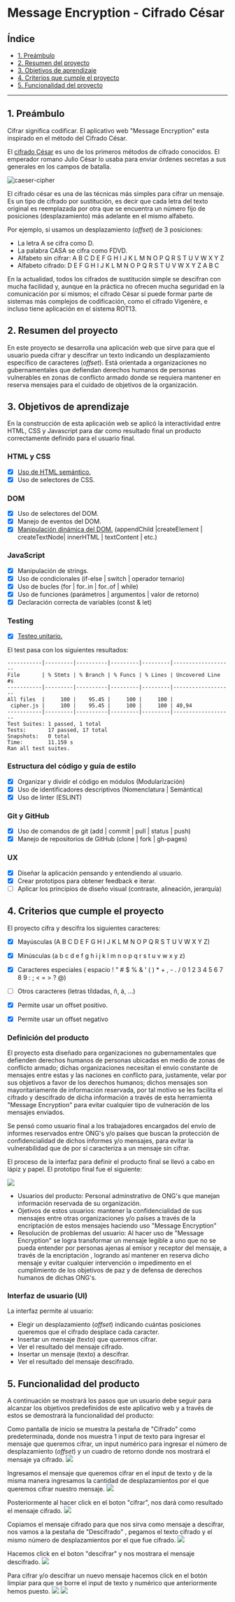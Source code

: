 # Message Encryption - Cifrado César

## Índice

* [1. Preámbulo](#1-preámbulo)
* [2. Resumen del proyecto](#2-resumen-del-proyecto)
* [3. Objetivos de aprendizaje](#3-objetivos-de-aprendizaje)
* [4. Criterios que cumple el proyecto](#4-criterios-que-cumple-el-proyecto)
* [5. Funcionalidad del proyecto](#5-funcionalidad-del-proyecto)

***

## 1. Preámbulo

Cifrar significa codificar. El aplicativo web "Message Encryption" esta inspirado en el método del Cifrado César.

El [cifrado César](https://en.wikipedia.org/wiki/Caesar_cipher)
es uno de los primeros métodos de cifrado conocidos. El emperador romano Julio
César lo usaba para enviar órdenes secretas a sus generales en los campos de
batalla.

![caeser-cipher](https://upload.wikimedia.org/wikipedia/commons/thumb/2/2b/Caesar3.svg/2000px-Caesar3.svg.png)

El cifrado césar es una de las técnicas más simples para cifrar un mensaje. Es
un tipo de cifrado por sustitución, es decir que cada letra del texto original
es reemplazada por otra que se encuentra un número fijo de posiciones
(desplazamiento) más adelante en el mismo alfabeto.

Por ejemplo, si usamos un desplazamiento (_offset_) de 3 posiciones:

* La letra A se cifra como D.
* La palabra CASA se cifra como FDVD.
* Alfabeto sin cifrar: A B C D E F G H I J K L M N O P Q R S T U V W X Y Z
* Alfabeto cifrado: D E F G H I J K L M N O P Q R S T U V W X Y Z A B C

En la actualidad, todos los cifrados de sustitución simple se descifran con
mucha facilidad y, aunque en la práctica no ofrecen mucha seguridad en la
comunicación por sí mismos; el cifrado César sí puede formar parte de sistemas
más complejos de codificación, como el cifrado Vigenère, e incluso tiene
aplicación en el sistema ROT13.

## 2. Resumen del proyecto

En este proyecto se desarrolla una aplicación web que sirve para que el usuario pueda cifrar y descifrar un texto indicando un desplazamiento específico de caracteres (_offset_).
Está orientada a organizaciones no gubernamentales que defiendan derechos humanos de personas vulnerables en zonas de conflicto armado donde se requiera mantener en reserva mensajes para el cuidado de objetivos de la organización. 


## 3. Objetivos de aprendizaje

En la construcción de esta aplicación web se aplicó la interactividad entre HTML, CSS y Javascript para dar como resultado final un producto correctamente definido para el usuario final.

### HTML y CSS

* [x] [Uso de HTML semántico.](https://developer.mozilla.org/en-US/docs/Glossary/Semantics#Semantics_in_HTML)
* [x] Uso de selectores de CSS.

### DOM

* [x] Uso de selectores del DOM.
* [x] Manejo de eventos del DOM.
* [x] [Manipulación dinámica del DOM.](https://developer.mozilla.org/es/docs/Referencia_DOM_de_Gecko/Introducci%C3%B3n)
(appendChild |createElement | createTextNode| innerHTML | textContent | etc.)

### JavaScript

* [x] Manipulación de strings.
* [x] Uso de condicionales (if-else | switch | operador ternario)
* [x] Uso de bucles (for | for..in | for..of | while)
* [x] Uso de funciones (parámetros | argumentos | valor de retorno)
* [x] Declaración correcta de variables (const & let)

### Testing

* [x] [Testeo unitario.](https://jestjs.io/docs/es-ES/getting-started)

El test pasa con los siguientes resultados:

```text
-----------|---------|----------|---------|---------|-------------------
File       | % Stmts | % Branch | % Funcs | % Lines | Uncovered Line #s
-----------|---------|----------|---------|---------|-------------------
All files  |     100 |    95.45 |     100 |     100 |                  
 cipher.js |     100 |    95.45 |     100 |     100 | 40,94            
-----------|---------|----------|---------|---------|-------------------
Test Suites: 1 passed, 1 total
Tests:       17 passed, 17 total
Snapshots:   0 total
Time:        11.159 s
Ran all test suites.
```


### Estructura del código y guía de estilo

* [x] Organizar y dividir el código en módulos (Modularización)
* [x] Uso de identificadores descriptivos (Nomenclatura | Semántica)
* [x] Uso de linter (ESLINT)

### Git y GitHub

* [x] Uso de comandos de git (add | commit | pull | status | push)
* [x] Manejo de repositorios de GitHub (clone | fork | gh-pages)

### UX

* [x] Diseñar la aplicación pensando y entendiendo al usuario.
* [x] Crear prototipos para obtener feedback e iterar.
* [ ] Aplicar los principios de diseño visual (contraste, alineación, jerarquía)

## 4. Criterios que cumple el proyecto

El proyecto cifra y descifra los siguientes caracteres:

* [x] Mayúsculas (A B C D E F G H I J K L M N O P Q R S T U V W X Y Z)

* [x] Minúsculas (a b c d e f g h i j k l m n o p q r s t u v w x y z)

* [x] Caracteres especiales ( espacio ! " # $ % & ' ( ) * + , - . / 0 1 2 3 4 5 6 7 8 9 : ; < = > ? @)

* [ ] Otros caracteres (letras tíldadas, ñ, á, ...)

* [x] Permite usar un offset positivo.

* [x] Permite usar un offset negativo

### Definición del producto

El proyecto esta diseñado para organizaciones no gubernamentales que defienden derechos humanos de personas ubicadas en medio de zonas de conflicto armado; dichas organizaciones necesitan el envío constante de mensajes entre estas y las naciones en conflicto para, justamente, velar por sus objetivos a favor de los derechos humanos; dichos mensajes son mayoritariamente de información reservada, por tal motivo se les facilita el cifrado y descifrado de dicha información a través de esta herramienta "Message Encryption" para evitar cualquier tipo de vulneración de los mensajes enviados.

Se pensó como usuario final a los trabajadores encargados del envío de informes reservados entre ONG's y/o países que buscan la protección de confidencialidad de dichos informes y/o mensajes, para evitar la vulnerabilidad que de por sí caracteriza a un mensaje sin cifrar. 

El proceso de la interfaz para definir el producto final se llevó a cabo en lápiz y papel. El prototipo final fue el siguiente:

![](prototipo/MessageEncryption.jpg)


* Usuarios del producto: Personal adminstrativo de ONG's que manejan información reservada de su organización.
* Ojetivos de estos usuarios: mantener la confidencialidad de sus mensajes entre otras organizaciones y/o países a través de la encriptación de estos mensajes haciendo uso "Message Encryption"
* Resolución de problemas del usuario: Al hacer uso de "Message Encryption" se logra transformar un mensaje legible a uno que no se pueda entender por personas ajenas al emisor y receptor del mensaje, a través de la encriptación , logrando así mantener en reserva dicho mensaje y evitar cualquier intervención o impedimento en el cumplimiento de los objetivos de paz y de defensa de derechos humanos de dichas ONG's.

### Interfaz de usuario (UI)

La interfaz permite al usuario:

* Elegir un desplazamiento (_offset_) indicando cuántas posiciones queremos que el cifrado desplace cada caracter.
* Insertar un mensaje (texto) que queremos cifrar.
* Ver el resultado del mensaje cifrado.
* Insertar un mensaje (texto) a descifrar.
* Ver el resultado del mensaje descifrado.




## 5. Funcionalidad del producto 

A continuación se mostrará los pasos que un usuario debe seguir para alcanzar los objetivos predefinidos de este aplicativo web y a través de estos se demostrará la funcionalidad del producto:

Como pantalla de inicio se muestra la pestaña de "Cifrado" como predeterminada, donde nos muestra 1 input de texto para ingresar el mensaje que queremos cifrar, un input numérico para ingresar el número de desplazamiento (_offset_) y un cuadro de retorno donde nos mostrará el mensaje ya cifrado.
![](funcionalidad/pantallaDeInicio.JPG)

Ingresamos el mensaje que queremos cifrar en el input de texto y de la misma manera ingresamos la cantidad de desplazamientos por el que queremos cifrar nuestro mensaje.
![](funcionalidad/mensajeAcifrar.JPG)

Posteriormente al hacer click en el boton "cifrar", nos dará como resultado el mensaje cifrado.
![](funcionalidad/cifrado.JPG)

Copiamos el mensaje cifrado para que nos sirva como mensaje a descifrar, nos vamos a la pestaña de "Descifrado" , pegamos el texto cifrado y el mismo número de desplazamientos por el que fue cifrado.
![](funcionalidad/mensajeAdescifrar.JPG)

Hacemos click en el boton "descifrar" y nos mostrara el mensaje descifrado.
![](funcionalidad/descifrado.JPG)

Para cifrar y/o descifrar un nuevo mensaje hacemos click en el botón limpiar para que se borre el input de texto y numérico que anteriormente hemos puesto.
![](funcionalidad/limpiarDescifrado.JPG)
![](funcionalidad/limpiarCifrado.JPG)
